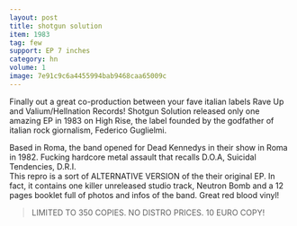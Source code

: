 ```yaml
---
layout: post
title: shotgun solution
item: 1983
tag: few
support: EP 7 inches
category: hn
volume: 1
image: 7e91c9c6a4455994bab9468caa65009c
---
```


Finally out a great co-production between your fave italian labels Rave Up and Valium/Hellnation Records! Shotgun Solution released only one amazing EP in 1983 on High Rise, the label founded by the godfather of italian rock giornalism, Federico Guglielmi.  

Based in Roma, the band opened for Dead Kennedys in their show in Roma in 1982. Fucking hardcore metal assault that recalls D.O.A, Suicidal Tendencies, D.R.I.  
This repro is a sort of ALTERNATIVE VERSION of the their original EP. In fact, it contains one killer unreleased studio track, Neutron Bomb and a 12 pages booklet full of photos and infos of the band. Great red blood vinyl!

> LIMITED TO 350 COPIES. NO DISTRO PRICES. 10 EURO COPY!
